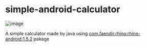 # simple-android-calculator
![image](https://github.com/grayorc/simple-android-calculator/assets/133686618/f947b85b-f69b-4b47-8b8a-54321064e450)

A simple calculator made by java using <a href="https://central.sonatype.com/artifact/com.faendir.rhino/rhino-android/1.5.2">com.faendir.rhino:rhino-android:1.5.2</a> pakage
